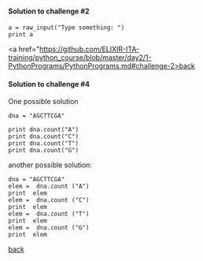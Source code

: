 #### Solution to challenge #2

```
a = raw_input("Type something: ")
print a
```
<a href="https://github.com/ELIXIR-ITA-training/python_course/blob/master/day2/1-PythonPrograms/PythonPrograms.md#challenge-2>back<a/>


#### Solution to challenge #4
One possible solution
```
dna = "AGCTTCGA"

print dna.count("A")
print dna.count("C")
print dna.count("T")
print dna.count("G")
```
another possible solution:
```
dna = "AGCTTCGA"
elem =  dna.count ("A")
print  elem
elem =  dna.count ("C")
print  elem
elem =  dna.count ("T")
print  elem
elem =  dna.count ("G")
print  elem
```
<a href="hhttps://github.com/ELIXIR-ITA-training/python_course/blob/master/day2/1-PythonPrograms/PythonPrograms.md#challenge-4">back<a/>
